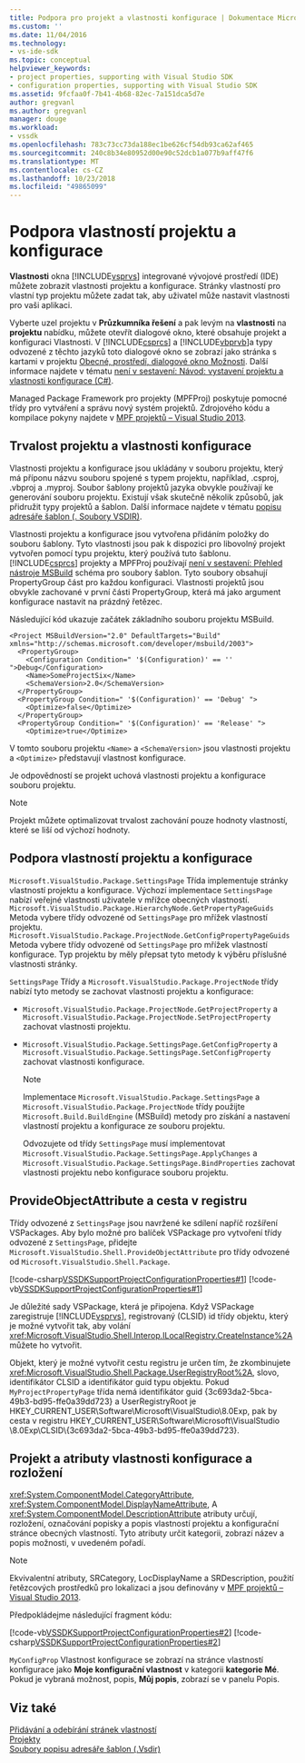 ```yaml
---
title: Podpora pro projekt a vlastnosti konfigurace | Dokumentace Microsoftu
ms.custom: ''
ms.date: 11/04/2016
ms.technology:
- vs-ide-sdk
ms.topic: conceptual
helpviewer_keywords:
- project properties, supporting with Visual Studio SDK
- configuration properties, supporting with Visual Studio SDK
ms.assetid: 9fcfaa0f-7b41-4b68-82ec-7a151dca5d7e
author: gregvanl
ms.author: gregvanl
manager: douge
ms.workload:
- vssdk
ms.openlocfilehash: 783c73cc73da188ec1be626cf54db93ca62af465
ms.sourcegitcommit: 240c8b34e80952d00e90c52dcb1a077b9aff47f6
ms.translationtype: MT
ms.contentlocale: cs-CZ
ms.lasthandoff: 10/23/2018
ms.locfileid: "49865099"
---
```

# <a name="support-for-project-and-configuration-properties"></a>Podpora vlastností projektu a konfigurace
**Vlastnosti** okna [!INCLUDE[vsprvs](../../code-quality/includes/vsprvs_md.md)] integrované vývojové prostředí (IDE) můžete zobrazit vlastnosti projektu a konfigurace. Stránky vlastností pro vlastní typ projektu můžete zadat tak, aby uživatel může nastavit vlastnosti pro vaši aplikaci.  
  
 Vyberte uzel projektu v **Průzkumníka řešení** a pak levým na **vlastnosti** na **projektu** nabídku, můžete otevřít dialogové okno, které obsahuje projekt a konfiguraci Vlastnosti. V [!INCLUDE[csprcs](../../data-tools/includes/csprcs_md.md)] a [!INCLUDE[vbprvb](../../code-quality/includes/vbprvb_md.md)]a typy odvozené z těchto jazyků toto dialogové okno se zobrazí jako stránka s kartami v projektu [Obecné, prostředí, dialogové okno Možnosti](../../ide/reference/general-environment-options-dialog-box.md). Další informace najdete v tématu [není v sestavení: Návod: vystavení projektu a vlastnosti konfigurace (C#)](https://msdn.microsoft.com/library/d850d63b-25e2-4505-9f3d-eb038d7c1d0e).  
  
 Managed Package Framework pro projekty (MPFProj) poskytuje pomocné třídy pro vytváření a správu nový systém projektů. Zdrojového kódu a kompilace pokyny najdete v [MPF projektů – Visual Studio 2013](https://github.com/tunnelvisionlabs/MPFProj10).  
  
## <a name="persistence-of-project-and-configuration-properties"></a>Trvalost projektu a vlastnosti konfigurace  
 Vlastnosti projektu a konfigurace jsou ukládány v souboru projektu, který má příponu názvu souboru spojené s typem projektu, například, .csproj, .vbproj a .myproj. Soubor šablony projektů jazyka obvykle používají ke generování souboru projektu. Existují však skutečně několik způsobů, jak přidružit typy projektů a šablon. Další informace najdete v tématu [popisu adresáře šablon (. Soubory VSDIR)](../../extensibility/internals/template-directory-description-dot-vsdir-files.md).  
  
 Vlastnosti projektu a konfigurace jsou vytvořena přidáním položky do souboru šablony. Tyto vlastnosti jsou pak k dispozici pro libovolný projekt vytvořen pomocí typu projektu, který používá tuto šablonu. [!INCLUDE[csprcs](../../data-tools/includes/csprcs_md.md)] projekty a MPFProj používají [není v sestavení: Přehled nástroje MSBuild](/previous-versions/visualstudio/visual-studio-2008/ms171452(v=vs.90)) schéma pro soubory šablon. Tyto soubory obsahují PropertyGroup část pro každou konfiguraci. Vlastnosti projektů jsou obvykle zachované v první části PropertyGroup, která má jako argument konfigurace nastavit na prázdný řetězec.  
  
 Následující kód ukazuje začátek základního souboru projektu MSBuild.  
  
```  
<Project MSBuildVersion="2.0" DefaultTargets="Build" xmlns="http://schemas.microsoft.com/developer/msbuild/2003">  
  <PropertyGroup>  
    <Configuration Condition=" '$(Configuration)' == '' ">Debug</Configuration>  
    <Name>SomeProjectSix</Name>  
    <SchemaVersion>2.0</SchemaVersion>  
  </PropertyGroup>  
  <PropertyGroup Condition=" '$(Configuration)' == 'Debug' ">  
    <Optimize>false</Optimize>  
  </PropertyGroup>  
  <PropertyGroup Condition=" '$(Configuration)' == 'Release' ">  
    <Optimize>true</Optimize>  
```  
  
 V tomto souboru projektu `<Name>` a `<SchemaVersion>` jsou vlastnosti projektu a `<Optimize>` představují vlastnost konfigurace.  
  
 Je odpovědností se projekt uchová vlastnosti projektu a konfigurace souboru projektu.  
  
> [!NOTE]
>  Projekt můžete optimalizovat trvalost zachování pouze hodnoty vlastností, které se liší od výchozí hodnoty.  
  
## <a name="support-for-project-and-configuration-properties"></a>Podpora vlastností projektu a konfigurace  
 `Microsoft.VisualStudio.Package.SettingsPage` Třída implementuje stránky vlastností projektu a konfigurace. Výchozí implementace `SettingsPage` nabízí veřejné vlastnosti uživatele v mřížce obecných vlastností. `Microsoft.VisualStudio.Package.HierarchyNode.GetPropertyPageGuids` Metoda vybere třídy odvozené od `SettingsPage` pro mřížek vlastností projektu. `Microsoft.VisualStudio.Package.ProjectNode.GetConfigPropertyPageGuids` Metoda vybere třídy odvozené od `SettingsPage` pro mřížek vlastností konfigurace. Typ projektu by měly přepsat tyto metody k výběru příslušné vlastnosti stránky.  
  
 `SettingsPage` Třídy a `Microsoft.VisualStudio.Package.ProjectNode` třídy nabízí tyto metody se zachovat vlastnosti projektu a konfigurace:  
  
- `Microsoft.VisualStudio.Package.ProjectNode.GetProjectProperty` a `Microsoft.VisualStudio.Package.ProjectNode.SetProjectProperty` zachovat vlastnosti projektu.  
  
- `Microsoft.VisualStudio.Package.SettingsPage.GetConfigProperty` a `Microsoft.VisualStudio.Package.SettingsPage.SetConfigProperty` zachovat vlastnosti konfigurace.  
  
  > [!NOTE]
  >  Implementace `Microsoft.VisualStudio.Package.SettingsPage` a `Microsoft.VisualStudio.Package.ProjectNode` třídy použijte `Microsoft.Build.BuildEngine` (MSBuild) metody pro získání a nastavení vlastností projektu a konfigurace ze souboru projektu.  
  
  Odvozujete od třídy `SettingsPage` musí implementovat `Microsoft.VisualStudio.Package.SettingsPage.ApplyChanges` a `Microsoft.VisualStudio.Package.SettingsPage.BindProperties` zachovat vlastnosti projektu nebo konfigurace souboru projektu.  
  
## <a name="provideobjectattribute-and-registry-path"></a>ProvideObjectAttribute a cesta v registru  
 Třídy odvozené z `SettingsPage` jsou navržené ke sdílení napříč rozšíření VSPackages. Aby bylo možné pro balíček VSPackage pro vytvoření třídy odvozené z `SettingsPage`, přidejte `Microsoft.VisualStudio.Shell.ProvideObjectAttribute` pro třídy odvozené od `Microsoft.VisualStudio.Shell.Package`.  
  
 [!code-csharp[VSSDKSupportProjectConfigurationProperties#1](../../extensibility/internals/codesnippet/CSharp/support-for-project-and-configuration-properties_1.cs)]
 [!code-vb[VSSDKSupportProjectConfigurationProperties#1](../../extensibility/internals/codesnippet/VisualBasic/support-for-project-and-configuration-properties_1.vb)]  
  
 Je důležité sady VSPackage, která je připojena. Když VSPackage zaregistruje [!INCLUDE[vsprvs](../../code-quality/includes/vsprvs_md.md)], registrovaný (CLSID) id třídy objektu, který je možné vytvořit tak, aby volání <xref:Microsoft.VisualStudio.Shell.Interop.ILocalRegistry.CreateInstance%2A> můžete ho vytvořit.  
  
 Objekt, který je možné vytvořit cestu registru je určen tím, že zkombinujete <xref:Microsoft.VisualStudio.Shell.Package.UserRegistryRoot%2A>, slovo, identifikátor CLSID a identifikátor guid typu objektu. Pokud `MyProjectPropertyPage` třída nemá identifikátor guid {3c693da2-5bca-49b3-bd95-ffe0a39dd723} a UserRegistryRoot je HKEY_CURRENT_USER\Software\Microsoft\VisualStudio\8.0Exp, pak by cesta v registru HKEY_CURRENT_USER\Software\Microsoft\VisualStudio \8.0Exp\CLSID\\{3c693da2-5bca-49b3-bd95-ffe0a39dd723}.  
  
## <a name="project-and-configuration-property-attributes-and-layout"></a>Projekt a atributy vlastnosti konfigurace a rozložení  
 <xref:System.ComponentModel.CategoryAttribute>, <xref:System.ComponentModel.DisplayNameAttribute>, A <xref:System.ComponentModel.DescriptionAttribute> atributy určují, rozložení, označování popisky a popis vlastností projektu a konfigurační stránce obecných vlastností. Tyto atributy určit kategorii, zobrazí název a popis možnosti, v uvedeném pořadí.  
  
> [!NOTE]
>  Ekvivalentní atributy, SRCategory, LocDisplayName a SRDescription, použití řetězcových prostředků pro lokalizaci a jsou definovány v [MPF projektů – Visual Studio 2013](https://github.com/tunnelvisionlabs/MPFProj10).  
  
 Předpokládejme následující fragment kódu:  
  
 [!code-vb[VSSDKSupportProjectConfigurationProperties#2](../../extensibility/internals/codesnippet/VisualBasic/support-for-project-and-configuration-properties_2.vb)]
 [!code-csharp[VSSDKSupportProjectConfigurationProperties#2](../../extensibility/internals/codesnippet/CSharp/support-for-project-and-configuration-properties_2.cs)]  
  
 `MyConfigProp` Vlastnost konfigurace se zobrazí na stránce vlastností konfigurace jako **Moje konfigurační vlastnost** v kategorii **kategorie Mé**. Pokud je vybraná možnost, popis, **Můj popis**, zobrazí se v panelu Popis.  
  
## <a name="see-also"></a>Viz také  
 [Přidávání a odebírání stránek vlastností](../../extensibility/adding-and-removing-property-pages.md)   
 [Projekty](../../extensibility/internals/projects.md)   
 [Soubory popisu adresáře šablon (.Vsdir)](../../extensibility/internals/template-directory-description-dot-vsdir-files.md)
